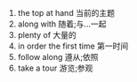 1. the top at hand 当前的主题  
2. along with  随着;与...一起
3. plenty of 大量的
4. in order the first time 第一时间
5. follow along 遵从;依照
6. take a tour 游览;参观